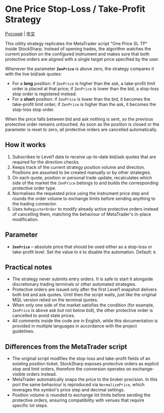 # One Price Stop-Loss / Take-Profit Strategy
[Русский](README_ru.md) | [中文](README_cn.md)

This utility strategy replicates the MetaTrader script "One Price SL TP" inside StockSharp. Instead of opening trades, the algorithm watches the current position on the configured instrument and makes sure that both protective orders are aligned with a single target price specified by the user.

Whenever the parameter **`ZenPrice`** is above zero, the strategy compares it with the live bid/ask quotes:

- For a **long** position: if `ZenPrice` is higher than the ask, a take-profit limit order is placed at that price; if `ZenPrice` is lower than the bid, a stop-loss stop order is registered instead.
- For a **short** position: if `ZenPrice` is lower than the bid, it becomes the take-profit limit order; if `ZenPrice` is higher than the ask, it becomes the stop-loss stop order.

When the price falls between bid and ask nothing is sent, so the previous protective order remains untouched. As soon as the position is closed or the parameter is reset to zero, all protective orders are cancelled automatically.

## How it works

1. Subscribes to Level1 data to receive up-to-date bid/ask quotes that are required for the direction checks.
2. Keeps track of the current strategy position volume and direction. Positions are assumed to be created manually or by other strategies.
3. On each quote, position or personal trade update, recalculates which side of the market the `ZenPrice` belongs to and builds the corresponding protective order type.
4. Normalises the requested price using the instrument price step and rounds the order volume to exchange limits before sending anything to the trading connector.
5. Uses `ReRegisterOrder` to modify already active protective orders instead of cancelling them, matching the behaviour of MetaTrader's in-place modification.

## Parameter

- **`ZenPrice`** – absolute price that should be used either as a stop-loss or take-profit level. Set the value to `0` to disable the automation. Default: `0`.

## Practical notes

- The strategy never submits entry orders. It is safe to start it alongside discretionary trading terminals or other automated strategies.
- Protective orders are issued only after the first Level1 snapshot delivers both bid and ask quotes. Until then the script waits, just like the original MQL version relied on the terminal quotes.
- When only one side of the market satisfies the condition (for example, `ZenPrice` is above ask but not below bid), the other protective order is cancelled to avoid stale prices.
- All comments inside the code are in English, while this documentation is provided in multiple languages in accordance with the project guidelines.

## Differences from the MetaTrader script

- The original script modifies the stop-loss and take-profit fields of an existing position ticket. StockSharp exposes protective orders as explicit stop and limit orders, therefore the conversion operates on exchange-visible orders instead.
- MetaTrader automatically snaps the price to the broker precision. In this port the same behaviour is reproduced via `NormalizePrice`, which leverages the symbol's price step and decimal settings.
- Position volume is rounded to exchange lot limits before sending the protective orders, ensuring compatibility with venues that require specific lot steps.
